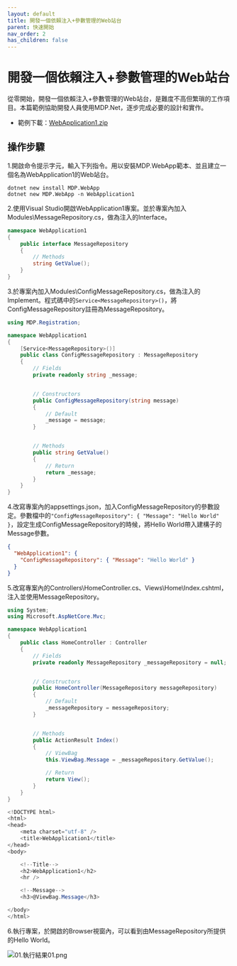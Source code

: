 ```yaml
---
layout: default
title: 開發一個依賴注入+參數管理的Web站台
parent: 快速開始
nav_order: 2
has_children: false
---
```


# 開發一個依賴注入+參數管理的Web站台

從零開始，開發一個依賴注入+參數管理的Web站台，是難度不高但繁瑣的工作項目。本篇範例協助開發人員使用MDP.Net，逐步完成必要的設計和實作。

- 範例下載：[WebApplication1.zip](https://clark159.github.io/MDP.Net/快速開始/開發一個依賴注入+參數管理的Web站台/WebApplication1.zip)


## 操作步驟

1.開啟命令提示字元，輸入下列指令。用以安裝MDP.WebApp範本、並且建立一個名為WebApplication1的Web站台。

```
dotnet new install MDP.WebApp
dotnet new MDP.WebApp -n WebApplication1
```

2.使用Visual Studio開啟WebApplication1專案。並於專案內加入Modules\MessageRepository.cs，做為注入的Interface。

```csharp
namespace WebApplication1
{
    public interface MessageRepository
    {
        // Methods
        string GetValue();
    }
}
```

3.於專案內加入Modules\ConfigMessageRepository.cs，做為注入的Implement。程式碼中的``` Service<MessageRepository>() ```，將ConfigMessageRepository註冊為MessageRepository。

```csharp
using MDP.Registration;

namespace WebApplication1
{
    [Service<MessageRepository>()]
    public class ConfigMessageRepository : MessageRepository
    {
        // Fields
        private readonly string _message;


        // Constructors
        public ConfigMessageRepository(string message)
        {
            // Default
            _message = message;
        }


        // Methods
        public string GetValue()
        {
            // Return
            return _message;
        }
    }
}
```

4.改寫專案內的appsettings.json，加入ConfigMessageRepository的參數設定。參數檔中的``` "ConfigMessageRepository": { "Message": "Hello World" } ```，設定生成ConfigMessageRepository的時候，將Hello World帶入建構子的Message參數。

```json
{
  "WebApplication1": {
    "ConfigMessageRepository": { "Message": "Hello World" }
  }
}
```

5.改寫專案內的Controllers\HomeController.cs、Views\Home\Index.cshtml，注入並使用MessageRepository。

```csharp
using System;
using Microsoft.AspNetCore.Mvc;

namespace WebApplication1
{
    public class HomeController : Controller
    {
        // Fields
        private readonly MessageRepository _messageRepository = null;


        // Constructors
        public HomeController(MessageRepository messageRepository)
        {
            // Default
            _messageRepository = messageRepository;
        }


        // Methods
        public ActionResult Index()
        {
            // ViewBag
            this.ViewBag.Message = _messageRepository.GetValue();

            // Return
            return View();
        }
    }
}
```

```csharp
<!DOCTYPE html>
<html>
<head>
    <meta charset="utf-8" />
    <title>WebApplication1</title>
</head>
<body>

    <!--Title-->
    <h2>WebApplication1</h2>
    <hr />

    <!--Message-->
    <h3>@ViewBag.Message</h3>

</body>
</html>
```

6.執行專案，於開啟的Browser視窗內，可以看到由MessageRepository所提供的Hello World。

![01.執行結果01.png](https://clark159.github.io/MDP.Net/快速開始/開發一個依賴注入+參數管理的Web站台/01.執行結果01.png)
